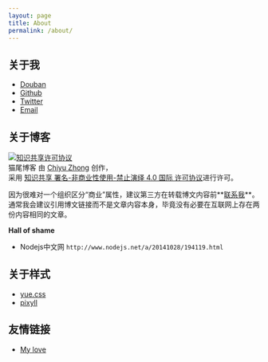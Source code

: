 ```yaml
---
layout: page
title: About
permalink: /about/
---
```


## 关于我

* [Douban](http://www.douban.com/people/zhongchiyu/)
* [Github](https://github.com/cattail)
* [Twitter](https://twitter.com/zhongchiyu)
* [Email](mailto:zhongchiyu@gmail.com)

## 关于博客

<a rel="license" href="http://creativecommons.org/licenses/by-nc-nd/4.0/"><img alt="知识共享许可协议" style="border-width:0" src="https://i.creativecommons.org/l/by-nc-nd/4.0/88x31.png" /></a><br />
<span xmlns:dct="http://purl.org/dc/terms/" property="dct:title">猫尾博客</span> 由 <a xmlns:cc="http://creativecommons.org/ns#" href="https://cattail.me" property="cc:attributionName" rel="cc:attributionURL">Chiyu Zhong</a> 创作，<br />
采用 <a rel="license" href="http://creativecommons.org/licenses/by-nc-nd/4.0/">知识共享 署名-非商业性使用-禁止演绎 4.0 国际 许可协议</a>进行许可。

因为很难对一个组织区分“商业”属性，建议第三方在转载博文内容前**[联系我](mailto:zhongchiyu@gmail.com)**。通常我会建议引用博文链接而不是文章内容本身，毕竟没有必要在互联网上存在两份内容相同的文章。

**Hall of shame**

* Nodejs中文网 `http://www.nodejs.net/a/20141028/194119.html`

## 关于样式

* [yue.css](http://lab.lepture.com/yue.css/)
* [pixyll](https://github.com/johnotander/pixyll)

## 友情链接

* [My love](https://tengyue.me/)
